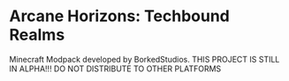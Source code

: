# Arcane Horizons: Techbound Realms
Minecraft Modpack developed by BorkedStudios. THIS PROJECT IS STILL IN ALPHA!!! DO NOT DISTRIBUTE TO OTHER PLATFORMS

